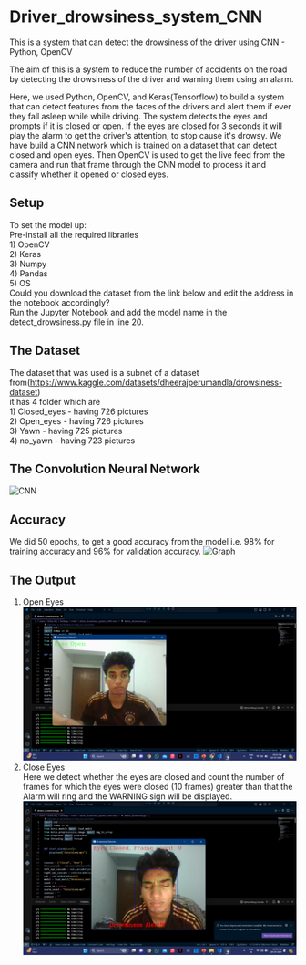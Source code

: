 # Driver_drowsiness_system_CNN
This is a system that can detect the drowsiness of the driver using CNN - Python, OpenCV

The aim of this is a system to reduce the number of accidents on the road by detecting the drowsiness of the driver and warning them using an alarm. 

Here, we used Python, OpenCV, and Keras(Tensorflow) to build a system that can detect features from the faces of the drivers and alert them if ever they fall asleep while while driving. The system detects the eyes and prompts if it is closed or open. If the eyes are closed for 3 seconds it will play the alarm to get the driver's attention, to stop cause it's drowsy. We have build a CNN network which is trained on a dataset that can detect closed and open eyes. Then OpenCV is used to get the live feed from the camera and run that frame through the CNN model to process it and classify whether it opened or closed eyes.

## Setup
To set the model up:<br />
Pre-install all the required libraries <br />1) OpenCV<br />
                                       2) Keras<br />
                                       3) Numpy<br />
                                       4) Pandas<br />
                                       5) OS<br />
Could you download the dataset from the link below and edit the address in the notebook accordingly? <br />
Run the Jupyter Notebook and add the model name in the detect_drowsiness.py file in line 20.<br />

## The Dataset
The dataset that was used is a subnet of a dataset from(https://www.kaggle.com/datasets/dheerajperumandla/drowsiness-dataset)<br />
it has 4 folder which are <br />1) Closed_eyes - having 726 pictures<br />
                          2) Open_eyes - having 726 pictures<br />
                          3) Yawn - having 725 pictures<br />
                          4) no_yawn - having 723 pictures<br />

## The Convolution Neural Network
![CNN](https://user-images.githubusercontent.com/16632408/159187014-4bc4b70e-98d6-4313-873f-997ded2eff27.png)

## Accuracy 
We did 50 epochs, to get a good accuracy from the model i.e. 98% for training accuracy and 96% for validation accuracy.
![Graph](https://user-images.githubusercontent.com/16632408/159187004-92a72662-ddfe-471d-8bd6-65a3593a70a1.png)

## The Output 
1. Open Eyes<br />
![Open_eyes](https://github.com/Adarsh-Arun/requireq-files-and-photos/blob/main/Screenshot%20(352).png)
2. Close Eyes<br />
Here we detect whether the eyes are closed and count the number of frames for which the eyes were closed (10 frames) greater than that the Alarm will ring and the WARNING sign will be displayed.
![Closed_eyes](https://github.com/Adarsh-Arun/requireq-files-and-photos/blob/main/Screenshot%20(358).png)


